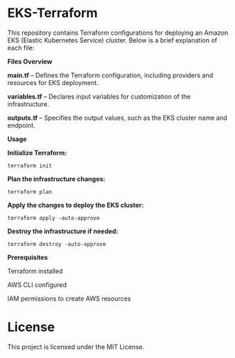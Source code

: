 # EKS-Terraform

This repository contains Terraform configurations for deploying an Amazon EKS (Elastic Kubernetes Service) cluster. Below is a brief explanation of each file:

**Files Overview**

**main.tf** – Defines the Terraform configuration, including providers and resources for EKS deployment.

**variables.tf** – Declares input variables for customization of the infrastructure.

**outputs.tf** – Specifies the output values, such as the EKS cluster name and endpoint.

**Usage**

**Initialize Terraform:**
```
terraform init
```
**Plan the infrastructure changes:**
```
terraform plan
```
**Apply the changes to deploy the EKS cluster:**
```
terraform apply -auto-approve
```
**Destroy the infrastructure if needed:**
```
terraform destroy -auto-approve
```
**Prerequisites**

Terraform installed

AWS CLI configured

IAM permissions to create AWS resources

# License

This project is licensed under the MIT License.
